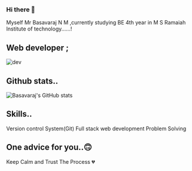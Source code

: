 ### Hi there 👋

Myself Mr Basavaraj N M ,currently studying BE 4th year in M S Ramaiah Institute of technology......!


Web developer ; 
-------------------------------------------------------------------------------------------------------------------------------------------------------------------------
![dev](https://user-images.githubusercontent.com/95290162/173196765-bdadf028-ed03-4932-b576-cd4b1c501842.jpg)



Github stats..
-------------------------------------------------------------------------------------------------------------------------------------------------------------------------
![Basavaraj's GitHub stats](https://github-readme-stats.vercel.app/api?username=basavarajworld&theme=dark&show_icons=true)

Skills..
--------------------------------------------------------------------------------------------------------------------------------------------------------------------------
Version control System(Git)
Full stack web development
Problem Solving

One advice for you..🙃
-------------------------------------------------------------------------------------------------------------------------------------------------------------------------
Keep Calm and Trust The Process 💔

